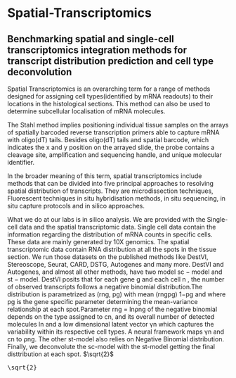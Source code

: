 # Spatial-Transcriptomics
## Benchmarking spatial and single-cell transcriptomics integration methods for transcript distribution prediction and cell type deconvolution

Spatial Transcriptomics is an overarching term for a range of methods designed
for assigning cell types(identified by mRNA readouts) to their locations in the
histological sections. This method can also be used to determine subcellular
localisation of mRNA molecules.


The Stahl method implies positioning individual tissue samples on the arrays
of spatially barcoded reverse transcription primers able to capture mRNA with
oligo(dT) tails. Besides oligo(dT) tails and spatial barcode, which indicates
the x and y position on the arrayed slide, the probe contains a cleavage site,
amplification and sequencing handle, and unique molecular identifier.


In the broader meaning of this term, spatial transcriptomics include methods
that can be divided into five principal approaches to resolving spatial distribution
of transcripts. They are microdissection techniques, Fluorescent techniques
in situ hybridisation methods, in situ sequencing, in situ capture protocols and
in silico approaches.

What we do at our labs is in silico analysis. We are provided with the
Single-cell data and the spatial transcriptomic data. Single cell data contain
the information regarding the distribution of mRNA counts in specific cells.
These data are mainly generated by 10X genomics. The spatial transcriptomic
data contain RNA distribution at all the spots in the tissue section.
We run those datasets on the published methods like DestVI, Stereoscope,
Seurat, CARD, DSTG, Autogenes and many more. DestVI and Autogenes, and
almost all other methods, have two model sc − model and st − model. DestVI
posits that for each gene g and each cell n , the number of observed transcripts
follows a negative binomial distribution.The distribution is parametrized
as (rng, pg) with mean (rngpg)
1−pg
and where pg is the gene specific parameter determining
the mean-variance relationship at each spot.Parameter rng = lnρng
of the negative binomial depends on the type assigned to cn, and its overall
number of detected molecules ln and a low dimensional latent vector γn which
captures the variability within its respective cell types. A neural framework
maps γn and cn to ρng. The other st-model also relies on Negative Binomial
distribution. Finally, we deconvolute the sc-model with the st-model getting
the final disttribution at each spot.
$`\sqrt{2}`$
<pre xml:lang="latex">\sqrt{2}</pre>
